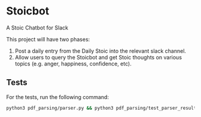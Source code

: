 # Stoicbot

A Stoic Chatbot for Slack

This project will have two phases:

1. Post a daily entry from the Daily Stoic into the relevant slack channel.
2. Allow users to query the Stoicbot and get Stoic thoughts on various topics (e.g. anger, happiness, confidence, etc).

## Tests

For the tests, run the following command:

```bash
python3 pdf_parsing/parser.py && python3 pdf_parsing/test_parser_result.py
```

